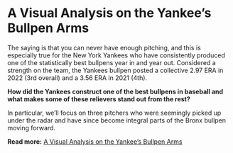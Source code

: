 # A Visual Analysis on the Yankee’s Bullpen Arms

The saying is that you can never have enough pitching, and this is especially true for the New York Yankees who have consistently produced one of the statistically best bullpens year in and year out. Considered a strength on the team, the Yankees bullpen posted a collective 2.97 ERA in 2022 (3rd overall) and a 3.56 ERA in 2021 (4th).

**How did the Yankees construct one of the best bullpens in baseball and what makes some of these relievers stand out from the rest?**

In particular, we’ll focus on three pitchers who were seemingly picked up under the radar and have since become integral parts of the Bronx bullpen moving forward.

**Read more:** [A Visual Analysis on the Yankee’s Bullpen Arms](https://medium.com/@eric8395/a-visual-analysis-on-the-yankees-bullpen-arms-70c6265ae7b2)
